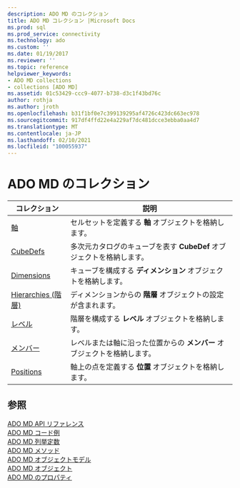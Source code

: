```yaml
---
description: ADO MD のコレクション
title: ADO MD コレクション |Microsoft Docs
ms.prod: sql
ms.prod_service: connectivity
ms.technology: ado
ms.custom: ''
ms.date: 01/19/2017
ms.reviewer: ''
ms.topic: reference
helpviewer_keywords:
- ADO MD collections
- collections [ADO MD]
ms.assetid: 01c53429-ccc9-4077-b738-d3c1f43bd76c
author: rothja
ms.author: jroth
ms.openlocfilehash: b31f1bf0e7c399139295af4726c423dc663ec978
ms.sourcegitcommit: 917df4ffd22e4a229af7dc481dcce3ebba0aa4d7
ms.translationtype: MT
ms.contentlocale: ja-JP
ms.lasthandoff: 02/10/2021
ms.locfileid: "100055937"
---
```

# <a name="ado-md-collections"></a>ADO MD のコレクション

|コレクション|説明|  
|-|-|  
|[軸](./axes-collection-ado-md.md)|セルセットを定義する **軸** オブジェクトを格納します。|  
|[CubeDefs](./cubedef-object-ado-md.md)|多次元カタログのキューブを表す **CubeDef** オブジェクトを格納します。|  
|[Dimensions](./dimension-object-ado-md.md)|キューブを構成する **ディメンション** オブジェクトを格納します。|  
|[Hierarchies (階層)](./hierarchy-object-ado-md.md)|ディメンションからの **階層** オブジェクトの設定が含まれます。|  
|[レベル](./level-object-ado-md.md)|階層を構成する **レベル** オブジェクトを格納します。|  
|[メンバー](./members-collection-ado-md.md)|レベルまたは軸に沿った位置からの **メンバー** オブジェクトを格納します。|  
|[Positions](./positions-collection-ado-md.md)|軸上の点を定義する **位置** オブジェクトを格納します。|  
  
## <a name="see-also"></a>参照  
 [ADO MD API リファレンス](./ado-md-object-model.md)   
 [ADO MD コード例](./ado-md-code-examples.md)   
 [ADO MD 列挙定数](./ado-md-enumerated-constants.md)   
 [ADO MD メソッド](./ado-md-methods.md)   
 [ADO MD オブジェクトモデル](./ado-md-object-model.md)   
 [ADO MD オブジェクト](./ado-md-objects.md)   
 [ADO MD のプロパティ](./ado-md-properties.md)
